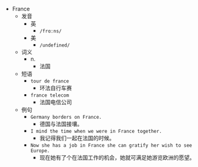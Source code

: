 - France
  - 发音
    - 英
      - `/frɑːns/`
    - 美
      - `/undefined/`
  - 词义
    - n.
      - 法国
  - 短语
    - `tour de france`
      - 环法自行车赛 
    - `france telecom`
      - 法国电信公司 
  - 例句
    - `Germany borders on France.`
      - 德国与法国接壤。
    - `I mind the time when we were in France together.`
      - 我记得我们一起在法国的时候。
    - `Now she has a job in France she can gratify her wish to see Europe.`
      - 现在她有了个在法国工作的机会，她就可满足她游览欧洲的愿望。

